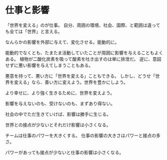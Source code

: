 # 仕事と影響

「世界を変える」のが仕事。
自分、周囲の環境、社会、国際、と範囲は違っても全ては「世界」と言える。

なんらかの影響を外部に与えて、変化させる。能動的に。

能動的でなくとも、たまたま活動していたことが周囲に影響を与えることもよくある。
植物が二酸化炭素を吸って酸素を吐き出すのは単に排泄だ。
逆に、意図せずに悪い影響を与えてしまうこともある。

悪意を持って、悪い方に「世界を変える」こともできる。
しかし、どうせ「世界を変える」なら、善い方に変えよう。世界を豊かにしよう。

より幸せに、より強く生きるために、世界を変えよう。

影響を与えないのも、受けないのも、まずあり得ない。

社会の中でただ生きていけば、影響は勝手に生じる。

世界との接点が少ないとそれだけ影響は小さくなる。

チームは仕事のパワーを大きくする。
仕事の影響の大きさはパワーと接点の多さ。

パワーがあっても接点が少ないと仕事の影響は小さくなる。
